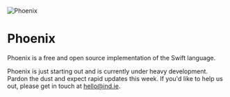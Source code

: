 ![Phoenix](https://ind.ie/assets/images/phoenix.svg)

Phoenix
===
Phoenix is a free and open source implementation of the Swift language.

Phoenix is just starting out and is currently under heavy development. Pardon the dust and expect rapid updates this week. If you'd like to help us out, please get in touch at hello@ind.ie.